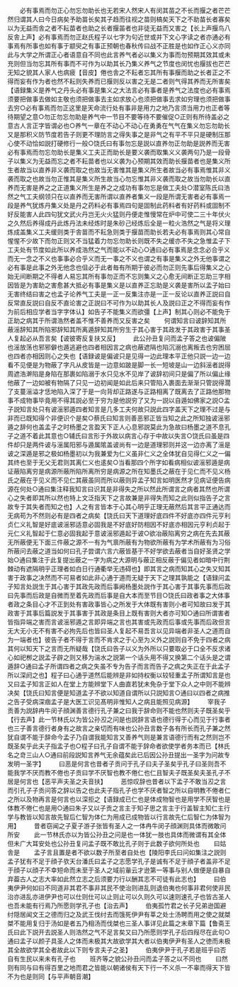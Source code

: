 <!-- { "loadSidebar": true } -->
　　必有事焉而勿正心勿忘勿助长也无若宋人然宋人有闵其苗之不长而揠之者芒芒然归谓其人曰今日病矣予助苗长矣其子趋而往视之苗则槁矣天下之不助苗长者寡矣以为无益而舎之者不耘苗者也助之长者揠苖者也非徒无益而又害之【长上声揠鸟八反舎上声】必有事焉而勿正赵氏程子以七字为句近世或并下文心字读之者亦通必有事焉有所事也如有事于颛臾之有事正预朝也春秋传曰战不正胜是也如作正心义亦同此与大学之所谓正心者语意自不同也此言养气者必以集义为事而勿预期其效其或未充则但当勿忘其所有事而不可作为以助其长乃集义养气之节度也闵忧也揠拔也芒芒无知之貌其人家人也病疲【音皮】倦也舎之不耘者忘其所有事揠而助之长者正之不得而妄有作为者也然不耘则失养而已揠则反以害之无是二者则气得其养而无所害矣【语録集义是养气之丹头必有事是集义之大法言必有事者是养气之法度也必有事焉须要把做事去做如主敬也须把做事去主如求放心也须把做事去求如穷理也须把做事去穷○必有事焉而勿正这里是天命流行处有事非是用力之地乃言须当用力也正者等待期望之意○勿正勿忘勿助是养气中一节目不要等待不要催促○正则有所待盖必之意古人言正字皆谓必也○养气一章在不动心不动心在勇勇在气气在集义勿忘勿助长又是那积义防节度若告子则更不理防言之得失事之是非气之有平不平只是硬制压那心使不动恰如説打硬修行一般○饶氏曰有事勿忘是説以直养勿正勿助是説养而无害必有事焉而勿忘勿助长是集义工夫正而助长是要义袭而取集义义袭两句乃是一段骨子以集义为无益而忘之者不耘苗者也以义袭为心预期其效而助长揠苗者也是集义所生者故当以直养非义袭而取之也故当无害惟其是集义所生者故当必有事焉惟其非义袭而取之也故当勿正惟其是集义所生故当心勿忘惟其非义袭而取之故当勿助长以直养而无害是养之之正道集义所生是养之之成功有事勿忘是做工夫处○潜室陈氏曰浩然之气工夫纲领只在以直养而无害所谓以直养者集义一段是所谓无害者必有事焉一段是养气犹炼丹集义处是丹之药料必有事焉四句是固制此药料者有好药料或固制不好反能害人此四句犹文武火丹岂无火火猛则丹便走惟慢常在炉中可使二三十年伏火之久然后养得成丹此炼丹法未经炼时是朱砂己经炼后全是一粒火浩然之气是将义理炼成盖集义工夫缓则类于舎苗而不耘急则类于揠苗而助长若夫必有事焉则其心常自惺惺不少故下而勿正则又不当猛着力勿忘勿助长则既不失之缓亦不失之急惟孟子下工夫处有节度如此所以养成浩然之气而能以不动心○通曰必有事焉是念念必合乎义而无一念之不义也事事必合乎义而无一事之不义也谓之有事是集义之外无他事谓之必有事是此事之外无他念也伹必于此者毎有所期于彼必而勿正则先事后得集义之心始无间断期之不得者人易忘其所有事勿正而不忘则集义之心愈无间断正忘助三字相因皆是为害助之害愈甚大抵必有事是集义是以直养正忘助是义袭是害所以孟子始曰无害终结曰害之也孟子论养气工夫是一正一反集注亦是一正一反论以直养正説曰自反常直反説曰自反不直论害之正説曰不可作为以助其长人及説曰正之不得而妄有作为前后相应学者当字字体认】如告子不能集义而欲彊【上声】制其心则必不能免于正助之病其于所谓浩然者盖不惟不善养而又反害之矣
　　何谓知言曰诐辞知其所蔽滛辞知其所陷邪辞知其所离遁辞知其所穷生于其心害于其政发于其政害于其事圣人复起必从吾言矣【诐彼寄反复扶又反】
　　此公孙丑复问而孟子答之也诐偏陂也滛放荡也邪邪僻也遁逃避也四者相因言之病也蔽遮隔也陷沉溺也离叛去也穷困屈也四者亦相因则心之失也【语録诐是偏诐只是见得一边此理本平正他只説一边一边看不见便是为物蔽了字凡从皮皆是一边意如跛是脚一长一短坡是山一边斜滛者説得周遮浩澣陷是身陷在那裹如陷溺于水只见水不见岸了诐辞初间只是偏了所以偏止缘他蔽了一边如被有物隔了只见一边初闻是如此后来只管陷入裹面去渐渐只管説得濶了支蔓滛溢才恁地陷入深了于是一向背却正路遂与正路相离了既离去了正路他那物事不成物事毕竟用不得其説必至于穷为是他説穷了又为一説以自遁如佛家之説○孟子説知言处只有诐滛邪遁四者知言是几多工夫何故只説此四字盖天下之理不过是与非而已既知得个非便识个是矣○蔡氏曰知言则善恶邪正皆当知之此之所知独诐滛邪遁之辞何也盖孟子之时杨墨之言盈天下正人心息邪説莫此为急故曰杨墨之道不息孔子之道不着此其意也○辅氏曰言形于外故以病言心存于中故以失言○饶氏曰虽是四件却只是两件诐与滛属阳邪与遁属隂盖诐尚有一边是道理邪则并这一边亦离了滛是诐之深遁是邪之极如杨墨初以为我兼爱为仁义虽非仁义之全体犹自见得仁义之一偏其终也至于无父无君则其离仁义也逺矣○当看那四个所字如看病相似诐滛邪遁是病证蔽陷离穷是病源所蔽所陷所离所穷是病源之所在知墨氏之蔽在于见仁而不见义杨氏之蔽在于见义而不见仁其蔽虽同而所以蔽则异孟子知言如明医然才见病证便告病源在何处○通曰集注释我知言曰识其是非得失之所以然此所谓言之病者其然也所谓心之失者即其所以然也特上文泛指天下之言故兼是非得失而知之此则似指告子之言故专于其失者而知之也】人之有言皆本于心其心明乎正理无蔽然后其言平正通达而无病苟为不然则必有是四者之病矣【饶氏曰天下道理好底四件不好底亦四件元亨利贞仁义礼智是好底诐滛邪适意必固我是不好底好防相因不好底亦相因元亨利贞起于元仁义礼智起于仁意必固我起于意诐滛邪遁起于诐○欲冶蔽陷离穷之病在先去其蔽无所蔽便无下面三件蔽之源不一有为气禀所蔽有为物欲所蔽有为学术所蔽有为习俗所蔽问去蔽之道当如何曰孔子尝谓六言六蔽皆基于不好学欲去蔽者当自好圣贤之学始○通曰集注于此复提出蔽之一字为病之大源明与蔽正相反蔽于偏见者如暗中行荆棘动有遮隔明乎正理者如白日行通衢举无违碍也】即其言之病而知其心之失又知其害于政事之决然而不可易者如此非心通于道而无疑于天下之理其孰能之【语録问孟子知言处説生于其心害于其政先政而后事阙杨墨处説作于其心害于其事先事而后政曰先事而后政是自微而至着先政而后事是自大本而至节目○饶氏曰政者事之大体事者政之条目心才不正到处有害政事皆心之所发于大体既有害则小者可知故曰发于其政害于其事后篇説发于其事害于其政是条目上既有害则大者亦可知○通曰所谓害者皆指异端之害而言诐滛邪遁之言即异端之言也其害或先政而后事或先事而后政但言无大无小无不有害不必拘先后也皆曰圣人复起不易吾言以见异端者非圣人之道而自为一端者也】彼告子者不得于言而不肯求之于心至为义外之説则自不免于四者之病其何以知天下之言而无所疑哉【饶氏曰告子以义为外所以只要取必于口全不反求诸心如祀栁之説孟子辟之则又移为湍水之説第一个话头用不得又换第二个话头是之谓遁辞○通曰孟子所谓四者之病之失虽不专为告子而言而告子之病之失正在于此孟子所以深阏之也】程子曰心通乎道然后能辨是非如持权衡以较轻重孟子所谓知言是也又曰孟子知言正如人在堂上方能辨堂下人曲直若犹未免杂于堂下众人之中则不能辨决矣【饶氏曰知言便是知道孟子不欲以知道自谓所以只説知言○通曰以四者之病推之告子受病深痼孟子是大医工识见髙明非惟知人之病且能照见病源】
　　宰我子贡善为説辞冉牛闵子顔渊善言德行孔子兼之曰我于辞命则不能也然则夫子既圣矣乎【行去声】此一节林氏以为皆公孙丒之问是也説辞言语也德行得于心而见于行事者也三子善言德行者身有之故言之亲切而有味也公孙丑言数子各有所长而孔子兼之然犹自谓不能于辞命今孟子乃自谓我能知言又善养气则是兼言语德行而有之然则岂不既圣矣乎此夫子指孟子也○程子曰孔子自谓不能于辞命者欲使学者务本而已【林氏名之竒三山人○通曰前段説知言养气无余蕴矣此已后因公孙丑提出一圣字为问故专发明一圣字】
　　曰恶是何言也昔者子贡问于孔子曰夫子圣矣乎孔子曰圣则吾不能我学不厌而教不倦也子贡曰学不厌智也教不倦仁也仁且智夫子既圣矣夫圣孔子不居是何言也【恶平声夫圣之夫音扶】
　　恶惊叹辞也昔者以下孟子不敢当丒之言而引孔子子贡问答之辞以告之也此夫子指孔子也学不厌者智之所以自明教不倦者仁之所以及物再言是何言也以深拒之【语録成已仁也是体成物智也是用学不厌智也是体教不倦仁也是用○通曰朱子又以子贡之言主于知子思之言主于行盖智主知仁主行学与教皆以知言故先智后仁智为体仁为用成已成物皆以行言故先仁后智仁为体智为用】
　　昔者窃闻之子夏子游子张皆有圣人之一体冉牛闵子顔渊则具体而微敢问所安
　　此一节林氏亦以为皆公孙丑之问是也一体犹一肢也具体而微谓有其全体但未广大耳安处也公孙丑复问孟子既不敢比孔子则于此数子欲何所处也
　　曰姑舎是
　　孟子言且置是者不欲以数子所至者自处也【陵阳李氏曰问如集注之説则孟子犹有不足于顔子欤天台潘氏曰孟子之志愿学孔子是诚有不足于顔子者盖非不足于顔子以顔子不幸短命而未至于圣人之域前軰云才逊第一等事与别人做便是自暴自弃葢古人之志大率如此然立志之后须要力行以酬其志不可徒有此志也】
　　曰伯夷伊尹何如曰不同道非其君不事非其民不使治则进乱则退伯夷也何事非君何使非民治亦进乱亦进伊尹也可以仕则仕可以止则止可以久则久可以速则速孔子也皆古圣人也吾未能有行焉乃所愿则学孔子也【治去声】
　　伯夷孤竹君之长子兄弟逊国避纣隠居闻文王之德而归之及武王伐纣去而饿死伊尹有莘之处士汤聘而用之使之就桀桀不能用复归于汤如是者五乃相汤而伐桀也三圣人事详见此篇之末章下篇【鲁斋王氏曰此下説开去説圣人则浩然之气不足言矣又曰乃所愿则学孔子后四叚尽在此句○通曰孟子以颜子具圣人之体而未极其大故欲学其大者以伯夷伊尹有圣人之徳而未极其全故欲学其全者故此以下则专言夫子之圣】
　　伯夷伊尹于孔子若是班乎曰否自有生民以来未有孔子也
　　班齐等之貌公孙丑问而孟子答之以不同也
　　曰然则有同与曰有得百里之地而君之皆能以朝诸侯有天下行一不义杀一不辜而得天下皆不为也是则同【与平声朝音潮】
